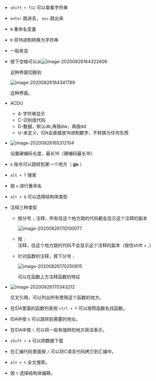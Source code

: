 + `shift + f12` 可以查看字符串

+ `enter` 跳进去， `esc` 跳出来

+ `N` 重命名变量

+ `R` 将16进制转换为字符串

+ 一般来说

+ 按下空格可以从![image-20200826164322606](https://cdn.jsdelivr.net/gh/smallzhong/picgo-pic-bed@master/image-20200826164322606.png)

  这种界面切换到

  ![image-20200826164341789](https://cdn.jsdelivr.net/gh/smallzhong/picgo-pic-bed@master/image-20200826164341789.png)

  这种界面。

+ ACDU
  + A-字符串显示
  + C-识别成代码
  + D-数据，默认db,再按dw，再按dd
  + U-未定义，IDA会直接放16进制数字，不转换为任何东西

+ ![image-20200826165312104](https://cdn.jsdelivr.net/gh/smallzhong/picgo-pic-bed@master/image-20200826165312104.png)

  设置硬编码长度，最长16（硬编码最长16）

+ `G` 指令可以跳转到某一个地方（ **go** ）

+ `alt + T` 搜索

+ 按 `n` 进行重命名

+ `alt + Q` 可以选择结构体类型

+ 注释三种类型

  + 按分号 `;` 注释，所有往这个地方跳的代码都会显示这个注释的副本

    ![image-20200826170100077](https://cdn.jsdelivr.net/gh/smallzhong/picgo-pic-bed@master/image-20200826170100077.png)

  + 按 `:` 注释，往这个地方跳的代码不会显示这个注释的副本（按住shift + ;）

  + 针对函数的注释，按下分号 `;` 

    ![image-20200826170250615](https://cdn.jsdelivr.net/gh/smallzhong/picgo-pic-bed@master/image-20200826170250615.png)

    可以在函数上方注释函数的特征

+ ![image-20200826170343212](https://cdn.jsdelivr.net/gh/smallzhong/picgo-pic-bed@master/image-20200826170343212.png)

  交叉引用，可以列出所有使用这个函数的地方。
  
+ 在IDA里面的函数列表按 `ctrl + f` 可以按照函数名找函数。

+ IDA中按 `G` 可以跳转到需要的地址。

+ 在IDA中按 `\` 可以将一些有强转的地方简洁表示。

+ `shift + e` 可以把数据下载

+ 在汇编代码里面按 `/` 可以将C语言代码拷贝到汇编中。

+ `alt + t` 全文搜索。

+ 按 `t` 选择结构体偏移。